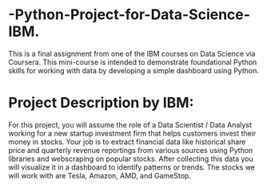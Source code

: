 # -Python-Project-for-Data-Science-IBM.
This is a final assignment from one of the IBM courses on Data Science via Coursera. This mini-course is intended to demonstrate foundational Python skills for working with data by developing a simple dashboard using Python.
# Project Description by IBM:
For this project, you will assume the role of a Data Scientist / Data Analyst working for a new startup investment firm that helps customers invest their money in stocks. Your job is to extract financial data like historical share price and quarterly revenue reportings from various sources using Python libraries and webscraping on popular stocks. After collecting this data you will visualize it in a dashboard to identify patterns or trends. The stocks we will work with are Tesla, Amazon, AMD, and GameStop.
